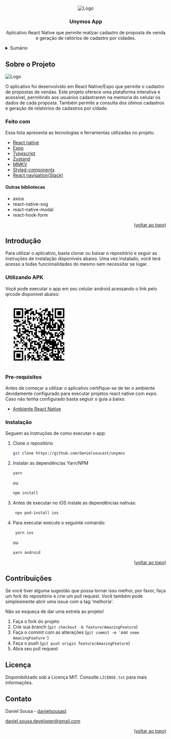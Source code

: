 <a name="readme-top"></a>

<br />
<div align="center">
    <img src=".github/logo.png" alt="Logo" width="80" height="80">

  <h3 align="center">Unymos App</h3>

  <p align="center">
   Aplicativo React Native que permite realizar cadastro de proposta de venda e geração de raltórios de cadastro por cidades.
  </p>
</div>

<details>
  <summary>Sumário</summary>
  <ol>
    <li>
      <a href="#sobre-o-projeto">Sobre o Projeto</a>
      <ul>
        <li><a href="#feito-com">Feito com</a></li>
      </ul>
    </li>
    <li>
      <a href="#introdução">Introdução</a>
      <ul>
        <li><a href="#pre-requisitos">Pre-requisitos</a></li>
        <li><a href="#instalação">Instalação</a></li>
      </ul>
    </li>
    <li><a href="#contribuições">Contribuições</a></li>
    <li><a href="#licença">Licença</a></li>
    <li><a href="#contato">Contato</a></li>
  </ol>
</details>

## Sobre o Projeto

<img src=".github/screens.png" alt="Logo"  >

O aplicativo foi desenvolvido em React Native/Expo que permite o cadastro de propostas de vendas. Este projeto oferece uma plataforma interativa e acessível, permitindo aos usuários cadastrarem na memoria do celular os dados de cada proposta. Também permite a consulta dos útimos cadastros e geração de relatórios de cadastros por cidade.

### Feito com

Essa lista apresenta as tecnologias e ferramentas utilizadas no projeto.

- [React native](https://reactnative.dev/)
- [Expo](https://expo.dev/)
- [Typescript](https://www.typescriptlang.org/)
- [Zustand](https://zustand-demo.pmnd.rs/)
- [MMKV](https://github.com/mrousavy/react-native-mmkv)
- [Styled-components](https://styled-components.com/)
- [React navigation(Stack)](https://reactnavigation.org/)

#### Outras bibliotecas

- axios
- react-native-svg
- react-native-modal
- react-hook-form

<p align="right">(<a href="#readme-top">voltar ao topo</a>)</p>

## Introdução

Para utilizar o aplicativo, basta clonar ou baixar o repositório e seguir as instruções de instalação disponíveis abaixo. Uma vez instalado, você terá acesso a todas funcionalidades do mesmo sem necessitar se logar.

### Utilizando APK

Voçê pode executar o app em seu celular android acessando o link pelo qrcode disponível abaixo:

<img src="assets/qrcode.png" alt="QRCODE" width="200" height="200">

### Pre-requisitos

Antes de começar a utilizar o aplicativo certifique-se de ter o ambiente devidamente configurado para executar projetos react native com expo. Caso não tenha configurado basta segiuir o guia a baixo:

- [Ambiente React Native](https://react-native.rocketseat.dev/)

### Instalação

Seguem as instruções de como executar o app:

1. Clone o repositório
   ```sh
   git clone https://github.com/danielsousast/unymos
   ```
2. Instalar as dependências Yarn/NPM

   ```sh
   yarn
   ```

   ou

   ```sh
   npm install
   ```

3. Antes de executar no iOS instale as dependências nativas:

   ```sh
    npx pod-install ios
   ```

4. Para executar execute o seguinte comando:

   ```sh
    yarn ios
   ```

   ou

   ```sh
   yarn android
   ```

<p align="right">(<a href="#readme-top">voltar ao topo</a>)</p>

## Contribuições

Se você tiver alguma sugestão que possa tornar isso melhor, por favor, faça um fork do repositório e crie um pull request. Você também pode simplesmente abrir uma issue com a tag 'melhoria'.

Não se esqueça de dar uma estrela ao projeto!

1. Faça o fork do projeto
2. Crie sua branch (`git checkout -b feature/AmazingFeature`)
3. Faça o commit com as alterações (`git commit -m 'Add some AmazingFeature'`)
4. Faça o push (`git push origin feature/AmazingFeature`)
5. Abra seu pull request

## Licença

Disponibilizado sob a Licença MIT. Consulte `LICENSE.txt` para mais informações.

## Contato

Daniel Sousa - [danielsousast](https://www.linkedin.com/in/danielsousast/)

daniel.sousa.developer@gmail.com

<p align="right">(<a href="#readme-top">voltar ao topo</a>)</p>
